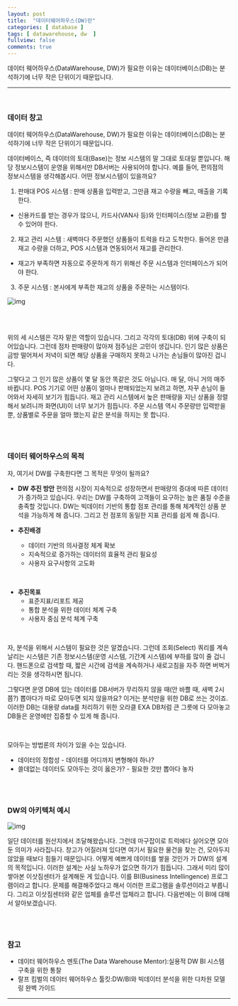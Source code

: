 ```yaml
---
layout: post
title:  "데이터웨어하우스(DW)란"
categories: [ database ]
tags: [ datawarehouse, dw  ]
fullview: false
comments: true
---
```




데이터 웨어하우스(DataWarehouse, DW)가 필요한 이유는 데이터베이스(DB)는 분석하기에 너무 작은 단위이기 때문입니다.

---

<br/>



### 데이터 창고

데이터 웨어하우스(DataWarehouse, DW)가 필요한 이유는 데이터베이스(DB)는 분석하기에 너무 작은 단위이기 때문입니다.

데이터베이스, 즉 데이터의 토대(Base)는 정보 시스템의 말 그대로 토대일 뿐입니다. 해당 정보시스템이 운영을 위해서만 DB서버는 사용되어야 합니다. 예를 들어, 편의점의 정보시스템을 생각해봅시다. 어떤 정보시스템이 있을까요?

1. 판매대 POS 시스템
: 판매 상품을 입력받고, 그만큼 재고 수량을 빼고, 매출을 기록한다.
- 신용카드를 받는 경우가 많으니, 카드사(VAN사 등)와 인터페이스(정보 교환)를 할 수 있어야 한다.

2. 재고 관리 시스템
: 새벽마다 주문했던 상품들이 트럭을 타고 도착한다. 들어온 만큼 재고 수량을 더하고, POS 시스템과 연동되어서 재고를 관리한다.
- 재고가 부족하면 자동으로 주문하게 하기 위해선 주문 시스템과 인터페이스가 되어야 한다.

3. 주문 시스템
: 본사에게 부족한 재고의 상품을 주문하는 시스템이다.



![img](https://t1.daumcdn.net/thumb/R1280x0.fjpg/?fname=http://t1.daumcdn.net/brunch/service/user/1F9Q/image/L06se3W25686H9WUugRcyuSnUuo.jpg)

<br/>

<br/>

위의 세 시스템은 각자 맡은 역할이 있습니다. 그리고 각각의 토대(DB) 위에 구축이 되어있습니다. 그런데 점차 판매량이 많아져 점주님은 고민이 생깁니다. 인기 많은 상품은 금방 떨어져서 저녁이 되면 해당 상품을 구매하지 못하고 나가는 손님들이 많아진 겁니다.

그렇다고 그 인기 많은 상품이 몇 달 동안 똑같은 것도 아닙니다. 매 달, 아니 거의 매주 바뀝니다. POS 기기로 어떤 상품이 얼마나 판매되었는지 보려고 하면, 자꾸 손님이 들어와서 자세히 보기가 힘듭니다. 재고 관리 시스템에서 높은 판매량을 지닌 상품을 정렬해서 보려니까 화면(UI)이 너무 보기가 힘듭니다. 주문 시스템 역시 주문량만 입력받을 뿐, 상품별로 주문을 얼마 했는지 같은 분석을 하지는 못 합니다.

<br/><br/>

### 데이터 웨어하우스의 목적

자, 여기서 DW를 구축한다면 그 목적은 무엇이 될까요?

- **DW 추진 방안**
  편의점 시장이 지속적으로 성장하면서 판매량의 증대에 따른 데이터가 증가하고 있습니다. 우리는 DW를 구축하여 고객들이 요구하는 높은 품질 수준을 충족할 것입니다. DW는 빅데이터 기반의 통합 점포 관리를 통해 체계적인 상품 분석을 가능하게 해 줍니다. 그리고 전 점포의 동일한 지표 관리를 쉽게 해 줍니다.

- **추진배경**
  - 데이터 기반의 의사결정 체계 확보
  - 지속적으로 증가하는 데이터의 효율적 관리 필요성
  - 사용자 요구사항의 고도화

<br/>

- **추진목표**
  - 표준지표/리포트 제공
  - 통합 분석을 위한 데이터 체계 구축
  - 사용자 중심 분석 체계 구축

<br/>

자, 분석을 위해서 시스템이 필요한 것은 알겠습니다. 그런데 조회(Select) 쿼리를 계속 날리는 시스템은 기존 정보시스템(운영 시스템, 기간계 시스템)에 부하를 많이 줄 겁니다. 핸드폰으로 검색할 때, 짧은 시간에 검색을 계속하거나 새로고침을 자주 하면 버벅거리는 것을 생각하시면 됩니다.


그렇다면 운영 DB에 있는 데이터를 DB서버가 무리하지 않을 때(안 바쁠 때, 새벽 2시쯤?) 뽑아다가 따로 모아두면 되지 않을까요? 이거는 분석만을 위한 DB로 쓰는 것이죠. 이러한 DB는 대용량 data를 처리하기 위한 오라클 EXA DB처럼 큰 그릇에 다 모아놓고 DB들은 운영에만 집중할 수 있게 해 줍니다.

<br/>

모아두는 방법론의 차이가 있을 수는 있습니다.
- 데이터의 정합성 - 데이터를 어디까지 변형해야 하나?
- 쓸데없는 데이터도 모아두는 것이 옳은가? - 필요한 것만 뽑아다 놓자

<br/>

<br/>

### DW의 아키텍처 예시

![img](https://t1.daumcdn.net/thumb/R1280x0.fjpg/?fname=http://t1.daumcdn.net/brunch/service/user/1F9Q/image/1OvdaZx9MYLoaJ8oIx4Gr64kjAY.jpg)



일단 데이터를 원산지에서 조달해왔습니다. 그런데 마구잡이로 트럭에다 실어오면 모아둔 의미가 사라집니다. 창고가 어질러져 있다면 여기서 필요한 물건을 찾는 건, 모아두지 않았을 때보다 힘들기 때문입니다. 어떻게 예쁘게 데이터를 쌓을 것인가 가 DW의 설계의 목적입니다. 이러한 설계는 사실 노하우가 없으면 하기가 힘듭니다. 그래서 미리 많이 쌓아본 이삿짐센터가 설계해둔 게 있습니다. 이를 BI(Business Intellingence) 프로그램이라고 합니다. 문제를 해결해주었다고 해서 이러한 프로그램을 솔루션이라고 부릅니다. 그리고 이삿짐센터와 같은 업체를 솔루션 업체라고 합니다. 다음번에는 이 BI에 대해서 알아보겠습니다.

<br/>

<br/>

### 참고

- 데이터 웨어하우스 멘토(The Data Warehouse Mentor):실용적 DW BI 시스템 구축을 위한 통찰
- 랄프 킴벌의 데이터 웨어하우스 툴킷:DW/BI와 빅데이터 분석을 위한 다차원 모델링 완벽 가이드

---



